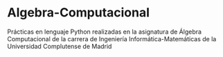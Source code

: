 # Algebra-Computacional
Prácticas en lenguaje Python realizadas en la asignatura de Álgebra Computacional de la carrera de Ingeniería Informática-Matemáticas de la Universidad Complutense de Madrid 
